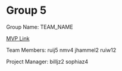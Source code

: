 # Group 5
Group Name: TEAM_NAME

[MVP Link](http://cs196.cs.illinois.edu)

Team Members: 
ruij5
nmv4
jhammel2
ruiw12

Project Manager: 
billjz2
sophiaz4
